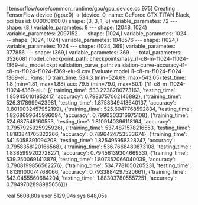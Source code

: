 I tensorflow/core/common_runtime/gpu/gpu_device.cc:975] Creating TensorFlow device (/gpu:0) -> (device: 0, name: GeForce GTX TITAN Black, pci bus id: 0000:01:00.0)
    shape: (3, 3, 1, 8)
    variable_parametes: 72
    ---
    shape: (8,)
    variable_parametes: 8
    ---
    shape: (2048, 1024)
    variable_parametes: 2097152
    ---
    shape: (1024,)
    variable_parametes: 1024
    ---
    shape: (1024, 1024)
    variable_parametes: 1048576
    ---
    shape: (1024,)
    variable_parametes: 1024
    ---
    shape: (1024, 369)
    variable_parametes: 377856
    ---
    shape: (369,)
    variable_parametes: 369
    ---
total_parameters: 3526081
model_checkpoint_path: checkpoints/hasy_i1-c8-m-f1024-f1024-f369-elu_model.ckpt
validation_curve_path: validation-curve-accuracy-i1-c8-m-f1024-f1024-f369-elu-9.csv
Evaluate model
i1-c8-m-f1024-f1024-f369-elu:
    Runs:    10
    train_time:    534.3 (min=524.69, max=543.05)
    test_time:    1.8 (min=1.81, max=1.88)
    acc:        79.5 (min=79.0, max=80.1)
{'i1-c8-m-f1024-f1024-f369-elu': [{'training_time': 533.2238280773163, 'testing_time': 1.859450101852417, 'accuracy': 0.7983757062146892}, {'training_time': 526.3178999423981, 'testing_time': 1.8758349418640137, 'accuracy': 0.8010032457952199}, {'training_time': 525.6047768592834, 'testing_time': 1.8268699645996094, 'accuracy': 0.7990303316975108}, {'training_time': 524.687548160553, 'testing_time': 1.8109140396118164, 'accuracy': 0.7957925925925926}, {'training_time': 537.4871578216553, 'testing_time': 1.8183841705322266, 'accuracy': 0.7896424753533674}, {'training_time': 541.5058391094208, 'testing_time': 1.825495958328247, 'accuracy': 0.7958358120166568}, {'training_time': 536.7668480873108, 'testing_time': 1.8385999202728271, 'accuracy': 0.7945613930466933}, {'training_time': 539.2500691413879, 'testing_time': 1.807352066040039, 'accuracy': 0.7908199856562276}, {'training_time': 534.7781050205231, 'testing_time': 1.8139100074768066, 'accuracy': 0.7933884297520661}, {'training_time': 543.0455560684204, 'testing_time': 1.883037805557251, 'accuracy': 0.7949702898985656}]}

real    5608,80s
user    5129,94s
sys    648,05s
